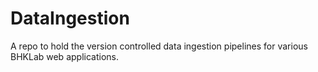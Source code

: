 # DataIngestion
A repo to hold the version controlled data ingestion pipelines for various BHKLab web applications.
